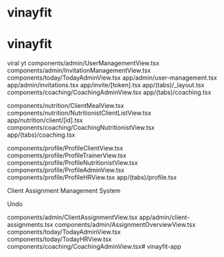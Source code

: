 # vinayfit
# vinayfit

viral yt 
components/admin/UserManagementView.tsx
components/admin/InvitationManagementView.tsx
components/today/TodayAdminView.tsx
app/admin/user-management.tsx
app/admin/invitations.tsx
app/invite/[token].tsx
app/(tabs)/_layout.tsx
components/coaching/CoachingAdminView.tsx
app/(tabs)/coaching.tsx


components/nutrition/ClientMealView.tsx
components/nutrition/NutritionistClientListView.tsx
app/nutrition/client/[id].tsx
components/coaching/CoachingNutritionistView.tsx
app/(tabs)/coaching.tsx


components/profile/ProfileClientView.tsx
components/profile/ProfileTrainerView.tsx
components/profile/ProfileNutritionistView.tsx
components/profile/ProfileAdminView.tsx
components/profile/ProfileHRView.tsx
app/(tabs)/profile.tsx


Client Assignment Management System

Undo

components/admin/ClientAssignmentView.tsx
app/admin/client-assignments.tsx
components/admin/AssignmentOverviewView.tsx
components/today/TodayAdminView.tsx
components/today/TodayHRView.tsx
components/coaching/CoachingAdminView.tsx# vinayfit-app
